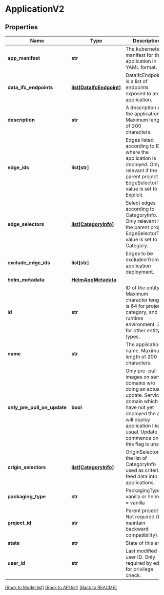 # ApplicationV2

## Properties
Name | Type | Description | Notes
------------ | ------------- | ------------- | -------------
**app_manifest** | **str** | The kubernetes manifest for the application in YAML format. | 
**data_ifc_endpoints** | [**list[DataIfcEndpoint]**](DataIfcEndpoint.md) | DataIfcEndpoints is a list of endpoints exposed to an application. | [optional] 
**description** | **str** | A description of the application. Maximum length of 200 characters. | [optional] 
**edge_ids** | **list[str]** | Edges listed according to ID where the application is deployed. Only relevant if the parent project EdgeSelectorType value is set to Explicit. | [optional] 
**edge_selectors** | [**list[CategoryInfo]**](CategoryInfo.md) | Select edges according to CategoryInfo. Only relevant if the parent project EdgeSelectorType value is set to Category. | [optional] 
**exclude_edge_ids** | **list[str]** | Edges to be excluded from the application deployment. | [optional] 
**helm_metadata** | [**HelmAppMetadata**](HelmAppMetadata.md) |  | [optional] 
**id** | **str** | ID of the entity Maximum character length is 64 for project, category, and runtime environment, 36 for other entity types. | [optional] 
**name** | **str** | The application name. Maximum length of 200 characters. | 
**only_pre_pull_on_update** | **bool** | Only pre-pull images on service domains w/o doing an actual update. Service domain which have not yet deployed the app will deploy application like usual. Update will commence once this flag is unset. | [optional] 
**origin_selectors** | [**list[CategoryInfo]**](CategoryInfo.md) | OriginSelectors is the list of CategoryInfo used as criteria to feed data into applications. | [optional] 
**packaging_type** | **str** | PackagingType vanilla or helm, nil &#x3D; vanilla | [optional] 
**project_id** | **str** | Parent project ID. Not required (to maintain backward compatibility). | 
**state** | **str** | State of this entity | [optional] 
**user_id** | **str** | Last modified user ID. Only required by edge for privilege check. | [optional] 

[[Back to Model list]](../README.md#documentation-for-models) [[Back to API list]](../README.md#documentation-for-api-endpoints) [[Back to README]](../README.md)

